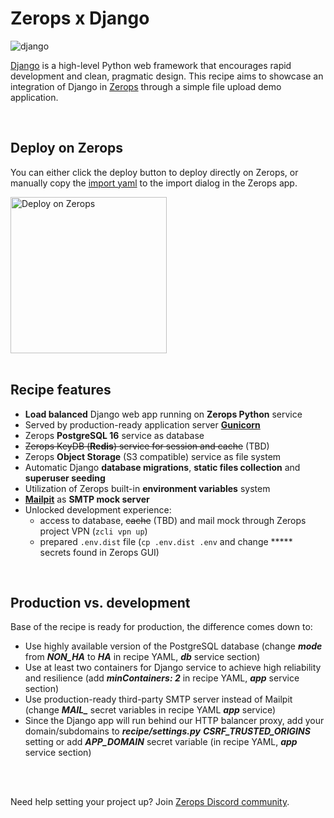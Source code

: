 # Zerops x Django

![django](https://github.com/zeropsio/recipe-shared-assets/blob/main/covers/cover-django.png)


[Django](https://www.djangoproject.com/) is a high-level Python web framework that encourages rapid development and clean, pragmatic design. This recipe aims to showcase an integration of Django in [Zerops](https://zerops.io) through a simple file upload demo application.

<br />

## Deploy on Zerops
You can either click the deploy button to deploy directly on Zerops, or manually copy the [import yaml](https://github.com/zeropsio/recipe-django/blob/main/zerops-project-import.yml) to the import dialog in the Zerops app.

<a href="https://app.zerops.io/recipe/django-backend">
    <img width="250" alt="Deploy on Zerops" src="https://github.com/zeropsio/recipe-shared-assets/blob/main/deploy-button/deploy-button.png">
</a>

<br/>
<br/>

## Recipe features

- **Load balanced** Django web app running on **Zerops Python** service
- Served by production-ready application server **[Gunicorn](https://gunicorn.org/)**
- Zerops **PostgreSQL 16** service as database
- ~~Zerops KeyDB (**Redis**) service for session and cache~~ (TBD)
- Zerops **Object Storage** (S3 compatible) service as file system
- Automatic Django **database migrations**, **static files collection** and **superuser seeding**
- Utilization of Zerops built-in **environment variables** system
- **[Mailpit](https://github.com/axllent/mailpit)** as **SMTP mock server**
- Unlocked development experience:
  - access to database, ~~cache~~ (TBD) and mail mock through Zerops project VPN (`zcli vpn up`)
  - prepared `.env.dist` file (`cp .env.dist .env` and change ***** secrets found in Zerops GUI)

<br/>

## Production vs. development

Base of the recipe is ready for production, the difference comes down to:

- Use highly available version of the PostgreSQL database (change ***mode*** from ***NON_HA*** to ***HA*** in recipe YAML, ***db*** service section)
- Use at least two containers for Django service to achieve high reliability and resilience (add ***minContainers: 2*** in recipe YAML, ***app*** service section)
- Use production-ready third-party SMTP server instead of Mailpit (change ***MAIL_*** secret variables in recipe YAML ***app*** service)
- Since the Django app will run behind our HTTP balancer proxy, add your domain/subdomains to ***recipe/settings.py*** ***CSRF_TRUSTED_ORIGINS*** setting or add ***APP_DOMAIN*** secret variable (in recipe YAML, ***app*** service section)

<br/>
<br/>

Need help setting your project up? Join [Zerops Discord community](https://discord.com/invite/WDvCZ54).
